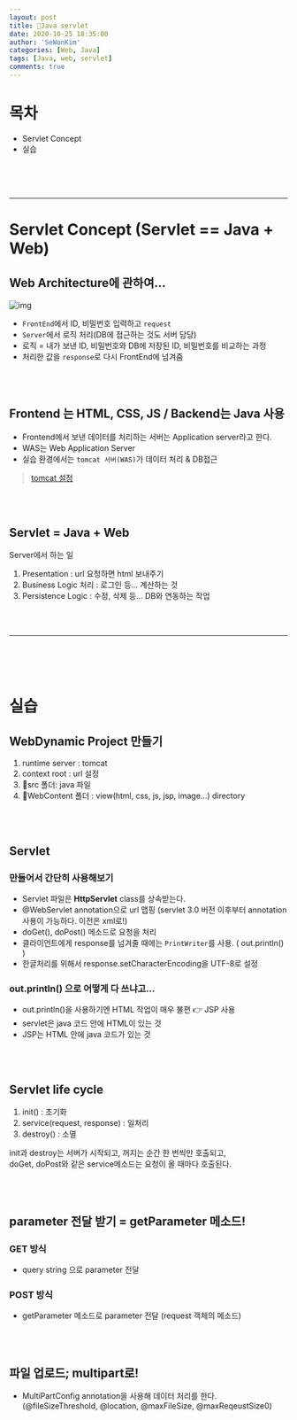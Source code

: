 ```yaml
---
layout: post
title: 🍩Java servlet
date: 2020-10-25 18:35:00
author: 'SeWonKim'
categories: [Web, Java]
tags: [Java, web, servlet]
comments: true
---
```


# 목차

- Servlet Concept
- 실습

&nbsp;  
&nbsp;  
&nbsp;

---

# Servlet Concept (Servlet == Java + Web)

## Web Architecture에 관하여...

![img](https://www.scnsoft.com/blog-pictures/web-apps/web-application-architecture-02.png)

- `FrontEnd`에서 ID, 비밀번호 입력하고 `request`
- `Server`에서 로직 처리(DB에 접근하는 것도 서버 담당)
- 로직 = 내가 보낸 ID, 비밀번호와 DB에 저장된 ID, 비밀번호를 비교하는 과정
- 처리한 값을 `response`로 다시 FrontEnd에 넘겨줌

&nbsp;  
&nbsp;

## Frontend 는 HTML, CSS, JS / Backend는 Java 사용

- Frontend에서 보낸 데이터를 처리하는 서버는 Application server라고 한다.
- WAS는 Web Application Server
- 실습 환경에서는 `tomcat 서버(WAS)`가 데이터 처리 & DB접근

> [tomcat 설정](https://sewonkimm.github.io/java/2020/10/06/tomcat.html)

&nbsp;  
&nbsp;

## Servlet = Java + Web

Server에서 하는 일

1. Presentation : url 요청하면 html 보내주기
2. Business Logic 처리 : 로그인 등... 계산하는 것
3. Persistence Logic : 수정, 삭제 등... DB와 연동하는 작업

&nbsp;  
&nbsp;

---

&nbsp;  
&nbsp;  
&nbsp;

# 실습

## WebDynamic Project 만들기

1. runtime server : tomcat
2. context root : url 설정
3. 📁src 폴더: java 파일
4. 📁WebContent 폴더 : view(html, css, js, jsp, image...) directory

&nbsp;  
&nbsp;

## Servlet

### 만들어서 간단히 사용해보기

- Servlet 파일은 **HttpServlet** class를 상속받는다.
- @WebServlet annotation으로 url 맵핑 (servlet 3.0 버전 이후부터 annotation 사용이 가능하다. 이전은 xml로!)
- doGet(), doPost() 메소드로 요청을 처리
- 클라이언트에게 response를 넘겨줄 때에는 `PrintWriter`를 사용. ( out.println() )
- 한글처리를 위해서 response.setCharacterEncoding을 UTF-8로 설정

### out.println() 으로 어떻게 다 쓰냐고...

- out.println()을 사용하기엔 HTML 작업이 매우 불편 👉 JSP 사용
- servlet은 java 코드 안에 HTML이 있는 것
- JSP는 HTML 안에 java 코드가 있는 것

&nbsp;  
&nbsp;

## Servlet life cycle

1. init() : 초기화
2. service(request, response) : 일처리
3. destroy() : 소멸

init과 destroy는 서버가 시작되고, 꺼지는 순간 한 번씩만 호출되고,  
doGet, doPost와 같은 service메소드는 요청이 올 때마다 호출된다.

&nbsp;  
&nbsp;

## parameter 전달 받기 = getParameter 메소드!

### GET 방식

- query string 으로 parameter 전달

### POST 방식

- getParameter 메소드로 parameter 전달 (request 객체의 메소드)

&nbsp;  
&nbsp;

## 파일 업로드; multipart로!

- MultiPartConfig annotation을 사용해 데이터 처리를 한다. (@fileSizeThreshold, @location, @maxFileSize, @maxReqeustSize0)
